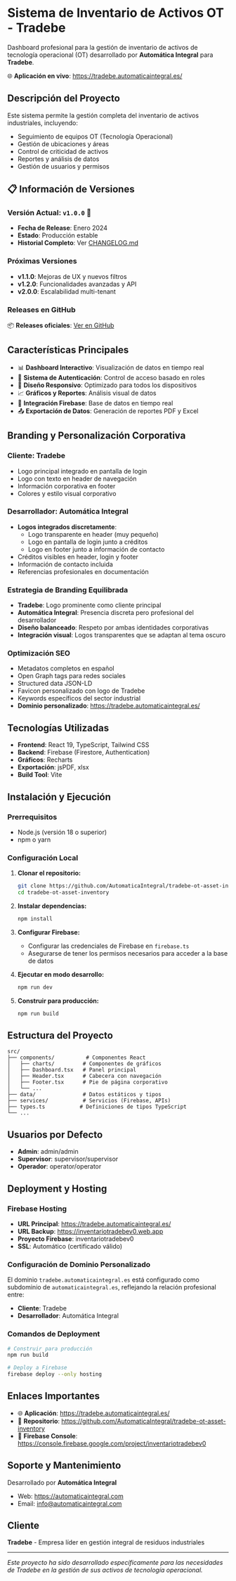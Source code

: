 # Sistema de Inventario de Activos OT - Tradebe

Dashboard profesional para la gestión de inventario de activos de tecnología operacional (OT) desarrollado por **Automática Integral** para **Tradebe**.

🌐 **Aplicación en vivo**: https://tradebe.automaticaintegral.es/

## Descripción del Proyecto

Este sistema permite la gestión completa del inventario de activos industriales, incluyendo:
- Seguimiento de equipos OT (Tecnología Operacional)
- Gestión de ubicaciones y áreas
- Control de criticidad de activos
- Reportes y análisis de datos
- Gestión de usuarios y permisos

## 📋 Información de Versiones

### Versión Actual: `v1.0.0` 🚀
- **Fecha de Release**: Enero 2024
- **Estado**: Producción estable
- **Historial Completo**: Ver [CHANGELOG.md](./CHANGELOG.md)

### Próximas Versiones
- **v1.1.0**: Mejoras de UX y nuevos filtros
- **v1.2.0**: Funcionalidades avanzadas y API
- **v2.0.0**: Escalabilidad multi-tenant

### Releases en GitHub
📦 **Releases oficiales**: [Ver en GitHub](https://github.com/tu-usuario/tradebe-ot-asset-inventory/releases)

## Características Principales

- 📊 **Dashboard Interactivo**: Visualización de datos en tiempo real
- 🔐 **Sistema de Autenticación**: Control de acceso basado en roles
- 📱 **Diseño Responsivo**: Optimizado para todos los dispositivos
- 📈 **Gráficos y Reportes**: Análisis visual de datos
- 🔄 **Integración Firebase**: Base de datos en tiempo real
- 📤 **Exportación de Datos**: Generación de reportes PDF y Excel

## Branding y Personalización Corporativa

### Cliente: Tradebe
- Logo principal integrado en pantalla de login
- Logo con texto en header de navegación
- Información corporativa en footer
- Colores y estilo visual corporativo

### Desarrollador: Automática Integral
- **Logos integrados discretamente**:
  - Logo transparente en header (muy pequeño)
  - Logo en pantalla de login junto a créditos
  - Logo en footer junto a información de contacto
- Créditos visibles en header, login y footer
- Información de contacto incluida
- Referencias profesionales en documentación

### Estrategia de Branding Equilibrada
- **Tradebe**: Logo prominente como cliente principal
- **Automática Integral**: Presencia discreta pero profesional del desarrollador
- **Diseño balanceado**: Respeto por ambas identidades corporativas
- **Integración visual**: Logos transparentes que se adaptan al tema oscuro

### Optimización SEO
- Metadatos completos en español
- Open Graph tags para redes sociales
- Structured data JSON-LD
- Favicon personalizado con logo de Tradebe
- Keywords específicos del sector industrial
- **Dominio personalizado**: https://tradebe.automaticaintegral.es/

## Tecnologías Utilizadas

- **Frontend**: React 19, TypeScript, Tailwind CSS
- **Backend**: Firebase (Firestore, Authentication)
- **Gráficos**: Recharts
- **Exportación**: jsPDF, xlsx
- **Build Tool**: Vite

## Instalación y Ejecución

### Prerrequisitos
- Node.js (versión 18 o superior)
- npm o yarn

### Configuración Local

1. **Clonar el repositorio:**
   ```bash
   git clone https://github.com/AutomaticaIntegral/tradebe-ot-asset-inventory.git
   cd tradebe-ot-asset-inventory
   ```

2. **Instalar dependencias:**
   ```bash
   npm install
   ```

3. **Configurar Firebase:**
   - Configurar las credenciales de Firebase en `firebase.ts`
   - Asegurarse de tener los permisos necesarios para acceder a la base de datos

4. **Ejecutar en modo desarrollo:**
   ```bash
   npm run dev
   ```

5. **Construir para producción:**
   ```bash
   npm run build
   ```

## Estructura del Proyecto

```
src/
├── components/          # Componentes React
│   ├── charts/         # Componentes de gráficos
│   ├── Dashboard.tsx   # Panel principal
│   ├── Header.tsx      # Cabecera con navegación
│   ├── Footer.tsx      # Pie de página corporativo
│   └── ...
├── data/               # Datos estáticos y tipos
├── services/           # Servicios (Firebase, APIs)
├── types.ts           # Definiciones de tipos TypeScript
└── ...
```

## Usuarios por Defecto

- **Admin**: admin/admin
- **Supervisor**: supervisor/supervisor  
- **Operador**: operator/operator

## Deployment y Hosting

### Firebase Hosting
- **URL Principal**: https://tradebe.automaticaintegral.es/
- **URL Backup**: https://inventariotradebev0.web.app
- **Proyecto Firebase**: inventariotradebev0
- **SSL**: Automático (certificado válido)

### Configuración de Dominio Personalizado
El dominio `tradebe.automaticaintegral.es` está configurado como subdominio de `automaticaintegral.es`, reflejando la relación profesional entre:
- **Cliente**: Tradebe
- **Desarrollador**: Automática Integral

### Comandos de Deployment
```bash
# Construir para producción
npm run build

# Deploy a Firebase
firebase deploy --only hosting
```

## Enlaces Importantes

- 🌐 **Aplicación**: https://tradebe.automaticaintegral.es/
- 📱 **Repositorio**: https://github.com/AutomaticaIntegral/tradebe-ot-asset-inventory
- 🔧 **Firebase Console**: https://console.firebase.google.com/project/inventariotradebev0

## Soporte y Mantenimiento

Desarrollado por **Automática Integral**
- Web: https://automaticaintegral.com
- Email: info@automaticaintegral.com

## Cliente

**Tradebe** - Empresa líder en gestión integral de residuos industriales

---

*Este proyecto ha sido desarrollado específicamente para las necesidades de Tradebe en la gestión de sus activos de tecnología operacional.*
